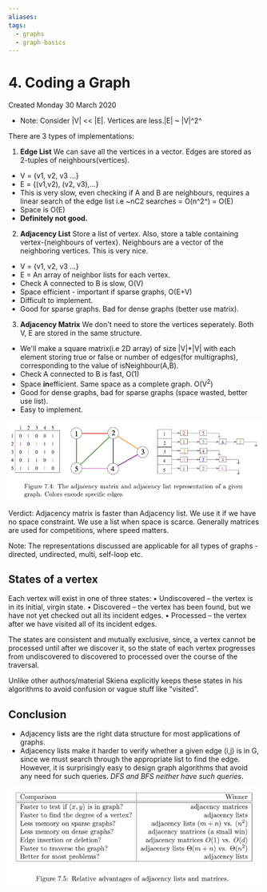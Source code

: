 ```yaml
---
aliases: 
tags:
  - graphs
  - graph-basics
---
```

# 4. Coding a Graph
Created Monday 30 March 2020

* Note: Consider |V| << |E|. Vertices are less.|E| ~ |V|^2^

There are 3 types of implementations:
1. **Edge List**
We can save all the vertices in a vector. Edges are stored as 2-tuples of neighbours(vertices).
* V = {v1, v2, v3 ...}
* E = {(v1,v2), (v2, v3),...}
* This is very slow, even checking if A and B are neighbours, requires a linear search of the edge list i.e ~nC2 searches = O(n^2^) = O(E)
* Space is O(E)
* __Definitely not good.__


2. **Adjacency List** 
Store a list of vertex. Also, store a table containing vertex-{neighbours of vertex}. Neighbours are a vector of the neighboring vertices. This is very nice.

* V = {v1, v2, v3 ...}
* E = An array of neighbor lists for each vertex.
* Check A connected to B is slow, O(V)
* Space efficient - important if sparse graphs, O(E+V)
* Difficult to implement.
* Good for sparse graphs. Bad for dense graphs (better use matrix).


3. **Adjacency Matrix**
We don't need to store the vertices seperately. Both V, E are stored in the same structure.

* We'll make a square matrix(i.e 2D array) of size |V|\*|V| with each element storing true or false or number of edges(for multigraphs), corresponding to the value of isNeighbour(A,B).
* Check A connected to B is fast, O(1)
* Space **in**efficient. Same space as a complete graph. O(V<sup>2</sup>)
* Good for dense graphs, bad for sparse graphs (space wasted, better use list).
* Easy to implement.


![](../../../../../../assets/4._Coding_a_Graph-image-1-89bd6112.png)

Verdict: Adjacency matrix is faster than Adjacency list. We use it if we have no space constraint. We use a list when space is scarce. Generally matrices are used for competitions, where speed matters.

Note: The representations discussed are applicable for all types of graphs - directed, undirected, multi, self-loop etc.

## States of a vertex
Each vertex will exist in one of three states:
• Undiscovered – the vertex is in its initial, virgin state.
• Discovered – the vertex has been found, but we have not yet checked out all its incident edges.
• Processed – the vertex after we have visited all of its incident edges.

The states are consistent and mutually exclusive, since, a vertex cannot be processed until after we discover it, so the state of each vertex progresses from undiscovered to discovered to processed over the course of the traversal.

Unlike other authors/material Skiena explicitly keeps these states in his algorithms to avoid confusion or vague stuff like "visited".

## Conclusion
- Adjacency lists are the right data structure for most applications of graphs.
- Adjacency lists make it harder to verify whether a given edge (i,j) is in G, since we must search through the appropriate list to find the edge. However, it is surprisingly easy to design graph algorithms that avoid any need for such queries. *DFS and BFS neither have such queries*.

![](../../../../../../assets/4._Coding_a_Graph-image-2-89bd6112.png)

